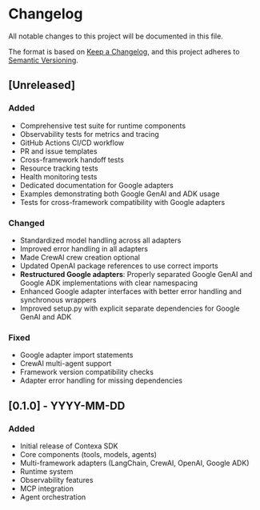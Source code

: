 # Changelog

All notable changes to this project will be documented in this file.

The format is based on [Keep a Changelog](https://keepachangelog.com/en/1.0.0/), and this project adheres to [Semantic Versioning](https://semver.org/spec/v2.0.0.html).

## [Unreleased]

### Added
- Comprehensive test suite for runtime components
- Observability tests for metrics and tracing
- GitHub Actions CI/CD workflow
- PR and issue templates
- Cross-framework handoff tests
- Resource tracking tests
- Health monitoring tests
- Dedicated documentation for Google adapters
- Examples demonstrating both Google GenAI and ADK usage
- Tests for cross-framework compatibility with Google adapters

### Changed
- Standardized model handling across all adapters
- Improved error handling in all adapters
- Made CrewAI crew creation optional
- Updated OpenAI package references to use correct imports
- **Restructured Google adapters**: Properly separated Google GenAI and Google ADK implementations with clear namespacing
- Enhanced Google adapter interfaces with better error handling and synchronous wrappers
- Improved setup.py with explicit separate dependencies for Google GenAI and ADK

### Fixed
- Google adapter import statements
- CrewAI multi-agent support
- Framework version compatibility checks
- Adapter error handling for missing dependencies

## [0.1.0] - YYYY-MM-DD

### Added
- Initial release of Contexa SDK
- Core components (tools, models, agents)
- Multi-framework adapters (LangChain, CrewAI, OpenAI, Google ADK)
- Runtime system
- Observability features
- MCP integration
- Agent orchestration 
